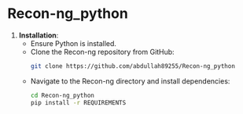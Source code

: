 # Recon-ng_python
1. **Installation**:
   - Ensure Python is installed.
   - Clone the Recon-ng repository from GitHub:
     ```bash
     git clone https://github.com/abdullah89255/Recon-ng_python
     ```
   - Navigate to the Recon-ng directory and install dependencies:
     ```bash
     cd Recon-ng_python
     pip install -r REQUIREMENTS
     ```
